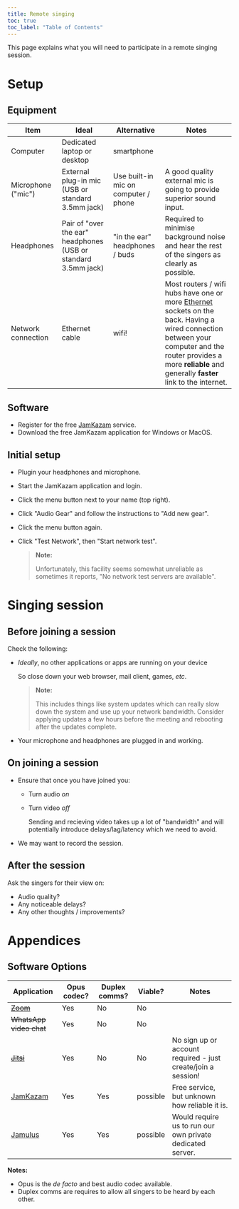 ```yaml
---
title: Remote singing
toc: true
toc_label: "Table of Contents"
---
```


This page explains what you will need to participate in a remote singing
session.

# Setup

## Equipment

| Item | Ideal | Alternative | Notes |
|-|-|-|-|
| Computer | Dedicated laptop or desktop | smartphone | |
| Microphone ("mic") | External plug-in mic<br/>(USB or standard 3.5mm jack) | Use built-in mic on computer / phone | A good quality external mic is going to provide superior sound input. |
| Headphones | Pair of "over the ear" headphones<br/>(USB or standard 3.5mm jack) |  "in the ear" headphones / buds | Required to minimise background noise and hear the rest of the singers as clearly as possible. |
| Network connection | Ethernet cable | wifi! | Most routers / wifi hubs have one or more [Ethernet](https://en.wikipedia.org/wiki/Ethernet) sockets on the back. Having a wired connection between your computer and the router provides a more **reliable** and generally **faster** link to the internet. |

## Software

- Register for the free [JamKazam][jamkazam] service.
- Download the free JamKazam application for Windows or MacOS.

## Initial setup

- Plugin your headphones and microphone.
- Start the JamKazam application and login.
- Click the menu button next to your name (top right).
- Click "Audio Gear" and follow the instructions to "Add new gear".
- Click the menu button again.
- Click "Test Network", then "Start network test".

  > **Note:**
  >
  > Unfortunately, this facility seems somewhat unreliable as sometimes it
  > reports, "No network test servers are available".

# Singing session

## Before joining a session

Check the following:

- *Ideally*, no other applications or apps are running on your device

  So close down your web browser, mail client, games, *etc*.

  > **Note:**
  >
  > This includes things like system updates which can really slow down the
  > system and use up your network bandwidth. Consider applying updates a few
  > hours before the meeting and rebooting after the updates complete.

- Your microphone and headphones are plugged in and working.

## On joining a session

- Ensure that once you have joined you:

  - Turn audio *on*

  - Turn video *off*

    Sending and recieving video takes up a lot of "bandwidth" and will
    potentially introduce delays/lag/latency which we need to avoid.

- We may want to record the session.

## After the session

Ask the singers for their view on:

- Audio quality?
- Any noticeable delays?
- Any other thoughts / improvements?

# Appendices

## Software Options

| Application | Opus codec? | Duplex comms? | Viable? | Notes |
|-|-|-|-|-|
| ~~[Zoom](https://zoom.us)~~ | Yes | No | No | |
| ~~WhatsApp video chat~~ | Yes | No | No |
| ~~[Jitsi](https://meet.jit.si)~~ | Yes | No | No | No sign up or account required - just create/join a session! |
| [JamKazam][jamkazam] | Yes | Yes | possible | Free service, but unknown how reliable it is. |
| [Jamulus](http://llcon.sourceforge.net) | Yes | Yes | possible | Would require us to run our own private dedicated server. |

**Notes:**

- Opus is the *de facto* and best audio codec available.
- Duplex comms are requires to allow all singers to be heard by each other.

[jamkazam]: https://www.jamkazam.com
